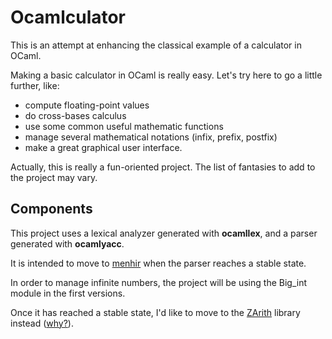 Ocamlculator
============

This is an attempt at enhancing the classical example of a calculator in OCaml.

Making a basic calculator in OCaml is really easy. Let's try here to go a little further, like:

* compute floating-point values
* do cross-bases calculus
* use some common useful mathematic functions
* manage several mathematical notations (infix, prefix, postfix)
* make a great graphical user interface.

Actually, this is really a fun-oriented project. The list of fantasies to add to the project may vary.


Components
----------

This project uses a lexical analyzer generated with **ocamllex**, and a parser generated with **ocamlyacc**.

It is intended to move to [menhir](http://gallium.inria.fr/~fpottier/menhir/) when the parser reaches a stable state.

In order to manage infinite numbers, the project will be using the Big_int module in the first versions.

Once it has reached a stable state, I'd like to move to the [ZArith](http://forge.ocamlcore.org/projects/zarith/) library instead ([why?](http://stackoverflow.com/a/10515220/1987466)).

